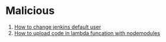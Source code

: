 # Malicious

1. [How to change jenkins default user](How%20to%20run%20jenkins%20as%20different%20user%20on%20ubuntu.md)
2. [How to upload code in lambda funcation with nodemodules](How%20to%20upload%20code%20in%20lambda%20functions%20with%20node_modules.md)
